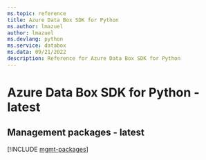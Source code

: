 ```yaml
---
ms.topic: reference
title: Azure Data Box SDK for Python
ms.author: lmazuel
author: lmazuel
ms.devlang: python
ms.service: databox
ms.data: 09/21/2022
description: Reference for Azure Data Box SDK for Python
---
```

# Azure Data Box SDK for Python - latest

## Management packages - latest
[!INCLUDE [mgmt-packages](data-box-mgmt-index.md)]
